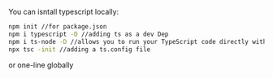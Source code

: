 You can isntall typescript locally:
```sh
npm init //for package.json
npm i typescript -D //adding ts as a dev Dep
npm i ts-node -D //allows you to run your TypeScript code directly without precompiling your TypeScript code to JavaScript.
npx tsc -init //adding a ts.config file

```

or one-line globally

